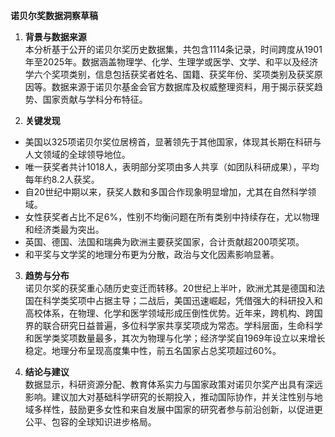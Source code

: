 **诺贝尔奖数据洞察草稿**

1. **背景与数据来源**  
本分析基于公开的诺贝尔奖历史数据集，共包含1114条记录，时间跨度从1901年至2025年。数据涵盖物理学、化学、生理学或医学、文学、和平以及经济学六个奖项类别，信息包括获奖者姓名、国籍、获奖年份、奖项类别及获奖原因等。数据来源于诺贝尔基金会官方数据库及权威整理资料，用于揭示获奖趋势、国家贡献与学科分布特征。

2. **关键发现**  
- 美国以325项诺贝尔奖位居榜首，显著领先于其他国家，体现其长期在科研与人文领域的全球领导地位。  
- 唯一获奖者共计1018人，表明部分奖项由多人共享（如团队科研成果），平均每年约8.2人获奖。  
- 自20世纪中期以来，获奖人数和多国合作现象明显增加，尤其在自然科学领域。  
- 女性获奖者占比不足6%，性别不均衡问题在所有类别中持续存在，尤以物理和经济类最为突出。  
- 英国、德国、法国和瑞典为欧洲主要获奖国家，合计贡献超200项奖项。  
- 和平奖与文学奖的地理分布更为分散，政治与文化因素影响显著。

3. **趋势与分布**  
诺贝尔奖的获奖重心随历史变迁而转移。20世纪上半叶，欧洲尤其是德国和法国在科学类奖项中占据主导；二战后，美国迅速崛起，凭借强大的科研投入和高校体系，在物理、化学和医学领域形成压倒性优势。近年来，跨机构、跨国界的联合研究日益普遍，多位科学家共享奖项成为常态。学科层面，生命科学和医学类奖项数量最多，其次为物理与化学；经济学奖自1969年设立以来增长稳定。地理分布呈现高度集中性，前五名国家占总奖项超过60%。

4. **结论与建议**  
数据显示，科研资源分配、教育体系实力与国家政策对诺贝尔奖产出具有深远影响。建议加大对基础科学研究的长期投入，推动国际协作，并关注性别与地域多样性，鼓励更多女性和来自发展中国家的研究者参与前沿创新，以促进更公平、包容的全球知识进步格局。